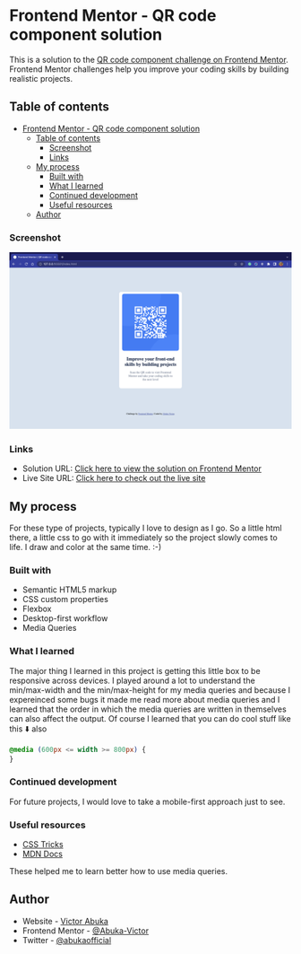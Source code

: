 # Frontend Mentor - QR code component solution

This is a solution to the [QR code component challenge on Frontend Mentor](https://www.frontendmentor.io/challenges/qr-code-component-iux_sIO_H). Frontend Mentor challenges help you improve your coding skills by building realistic projects.

## Table of contents

- [Frontend Mentor - QR code component solution](#frontend-mentor---qr-code-component-solution)
  - [Table of contents](#table-of-contents)
    - [Screenshot](#screenshot)
    - [Links](#links)
  - [My process](#my-process)
    - [Built with](#built-with)
    - [What I learned](#what-i-learned)
    - [Continued development](#continued-development)
    - [Useful resources](#useful-resources)
  - [Author](#author)

### Screenshot

![](./screenshot.png)

### Links

- Solution URL: [Click here to view the solution on Frontend Mentor](https://www.frontendmentor.io/solutions/qr-component-with-css-flexbox-YTKz42-ayO)
- Live Site URL: [Click here to check out the live site](https://qrcompfm.netlify.app/)

## My process

For these type of projects, typically I love to design as I go. So a little html there, a little css to go with it immediately so the project slowly comes to life. I draw and color at the same time. :-)

### Built with

- Semantic HTML5 markup
- CSS custom properties
- Flexbox
- Desktop-first workflow
- Media Queries

### What I learned

The major thing I learned in this project is getting this little box to be responsive across devices. I played around a lot to understand the min/max-width and the min/max-height for my media queries and because I expereinced some bugs it made me read more about media queries and I learned that the order in which the media queries are written in themselves can also affect the output. Of course I learned that you can do cool stuff like this ⬇️ also

```css
@media (600px <= width >= 800px) {
}
```

### Continued development

For future projects, I would love to take a mobile-first approach just to see.

### Useful resources

- [CSS Tricks](https://www.css-tricks.com)
- [MDN Docs](https://developer.mozilla.org)

These helped me to learn better how to use media queries.

## Author

- Website - [Victor Abuka](https://www.victorabuka.netlify.app)
- Frontend Mentor - [@Abuka-Victor](https://www.frontendmentor.io/profile/Abuka-Victor)
- Twitter - [@abukaofficial](https://www.twitter.com/abukaofficial)
